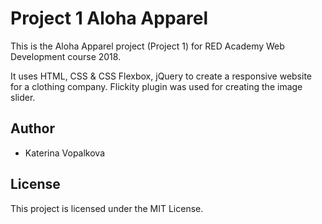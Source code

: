 # Project 1 Aloha Apparel

This is the Aloha Apparel project (Project 1) for RED Academy Web Development course 2018.

It uses HTML, CSS & CSS Flexbox, jQuery to create a responsive website for a clothing company.
Flickity plugin was used for creating the image slider.

## Author
* Katerina Vopalkova

## License
This project is licensed under the MIT License.